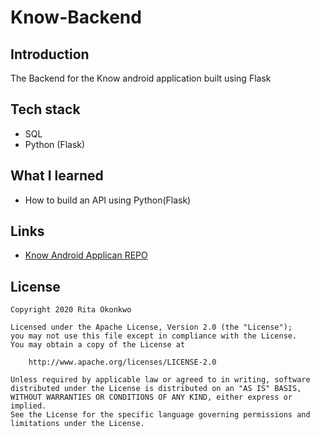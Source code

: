 # Know-Backend
## Introduction
The Backend for the Know android application built using Flask

## Tech stack

- SQL
- Python (Flask)

## What I learned

- How to build an API using Python(Flask)

## Links
- [Know Android Applican REPO](https://github.com/Rita-Okonkwo/Know) 

## License
```
Copyright 2020 Rita Okonkwo

Licensed under the Apache License, Version 2.0 (the "License");
you may not use this file except in compliance with the License.
You may obtain a copy of the License at

    http://www.apache.org/licenses/LICENSE-2.0

Unless required by applicable law or agreed to in writing, software
distributed under the License is distributed on an "AS IS" BASIS,
WITHOUT WARRANTIES OR CONDITIONS OF ANY KIND, either express or implied.
See the License for the specific language governing permissions and
limitations under the License.
```
